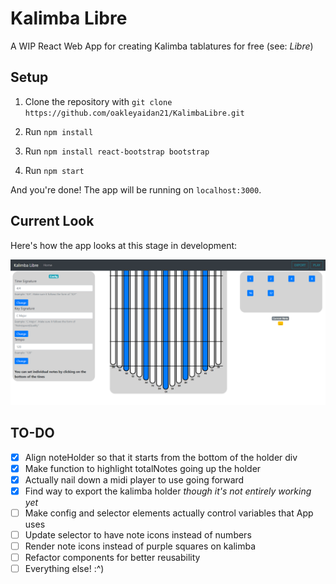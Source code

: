 # Kalimba Libre

A WIP React Web App for creating Kalimba tablatures for free (see: _Libre_)

## Setup

1. Clone the repository with
   `git clone https://github.com/oakleyaidan21/KalimbaLibre.git`

2. Run `npm install`

3. Run `npm install react-bootstrap bootstrap`

4. Run `npm start`

And you're done! The app will be running on `localhost:3000`.

## Current Look

Here's how the app looks at this stage in development:

![alt_text](https://github.com/oakleyaidan21/KalimbaLibre/blob/master/public/wipS.PNG)

## TO-DO

- [x] Align noteHolder so that it starts from the bottom of the holder div
- [x] Make function to highlight totalNotes going up the holder
- [x] Actually nail down a midi player to use going forward
- [x] Find way to export the kalimba holder _though it's not entirely working yet_
- [ ] Make config and selector elements actually control variables that App uses
- [ ] Update selector to have note icons instead of numbers
- [ ] Render note icons instead of purple squares on kalimba
- [ ] Refactor components for better reusability
- [ ] Everything else! :^)
